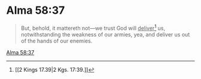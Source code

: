 # Alma 58:37

> But, behold, it mattereth not—we trust God will <u>deliver</u>[^a] us, notwithstanding the weakness of our armies, yea, and deliver us out of the hands of our enemies.

[Alma 58:37](https://www.churchofjesuschrist.org/study/scriptures/bofm/alma/58?lang=eng&id=p37#p37)


[^a]: [[2 Kings 17.39|2 Kgs. 17:39.]]
